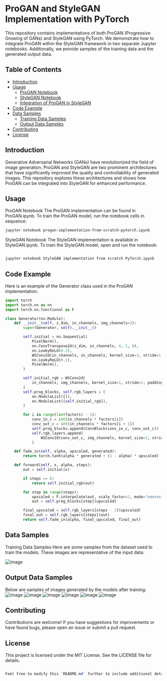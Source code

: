 # ProGAN and StyleGAN Implementation with PyTorch

This repository contains implementations of both ProGAN (Progressive Growing of GANs) and StyleGAN using PyTorch. We demonstrate how to integrate ProGAN within the StyleGAN framework in two separate Jupyter notebooks. Additionally, we provide samples of the training data and the generated output data.

## Table of Contents

- [Introduction](#introduction)
- [Usage](#usage)
  - [ProGAN Notebook](#progan-notebook)
  - [StyleGAN Notebook](#stylegan-notebook)
  - [Integration of ProGAN in StyleGAN](#integration-of-progan-in-stylegan)
- [Code Example](#code-example)
- [Data Samples](#data-samples)
  - [Training Data Samples](#training-data-samples)
  - [Output Data Samples](#output-data-samples)
- [Contributing](#contributing)
- [License](#license)

## Introduction

Generative Adversarial Networks (GANs) have revolutionized the field of image generation. ProGAN and StyleGAN are two prominent architectures that have significantly improved the quality and controllability of generated images. This repository explores these architectures and shows how ProGAN can be integrated into StyleGAN for enhanced performance.

## Usage
ProGAN Notebook
The ProGAN implementation can be found in ProGAN.ipynb. To train the ProGAN model, run the notebook cells in sequence:

```bash
jupyter notebook progan-implementation-from-scratch-pytorch.ipynb
```
StyleGAN Notebook
The StyleGAN implementation is available in StyleGAN.ipynb. To train the StyleGAN model, open and run the notebook:

```bash

jupyter notebook StyleGAN implementation from scratch PyTorch.ipynb
```

## Code Example
Here is an example of the Generator class used in the ProGAN implementation:

```python
import torch
import torch.nn as nn
import torch.nn.functional as F

class Generator(nn.Module):
    def __init__(self, z_dim, in_channels, img_channels=3):
        super(Generator, self).__init__()

        self.initial = nn.Sequential(
            PixelNorm(),
            nn.ConvTranspose2d(z_dim, in_channels, 4, 1, 0),
            nn.LeakyReLU(0.2),
            WSConv2d(in_channels, in_channels, kernel_size=3, stride=1, padding=1),
            nn.LeakyReLU(0.2),
            PixelNorm(),
        )

        self.initial_rgb = WSConv2d(
            in_channels, img_channels, kernel_size=1, stride=1, padding=0
        )
        self.prog_blocks, self.rgb_layers = (
            nn.ModuleList([]),
            nn.ModuleList([self.initial_rgb]),
        )

        for i in range(len(factors) - 1):  
            conv_in_c = int(in_channels * factors[i])
            conv_out_c = int(in_channels * factors[i + 1])
            self.prog_blocks.append(ConvBlock(conv_in_c, conv_out_c))
            self.rgb_layers.append(
                WSConv2d(conv_out_c, img_channels, kernel_size=1, stride=1, padding=0)
            )

    def fade_in(self, alpha, upscaled, generated):
        return torch.tanh(alpha * generated + (1 - alpha) * upscaled)

    def forward(self, x, alpha, steps):
        out = self.initial(x)

        if steps == 0:
            return self.initial_rgb(out)

        for step in range(steps):
            upscaled = F.interpolate(out, scale_factor=2, mode="nearest")
            out = self.prog_blocks[step](upscaled)

        final_upscaled = self.rgb_layers[steps - 1](upscaled)
        final_out = self.rgb_layers[steps](out)
        return self.fade_in(alpha, final_upscaled, final_out)
```
## Data Samples
Training Data Samples
Here are some samples from the dataset used to train the models. These images are representative of the input data:

![image](https://github.com/abou-zithar/ProGAN-and-StyleGAN-High-Fidelity-Clothes-Generation/assets/43099687/465ff407-cd3f-46f6-9009-07d2d5b146aa)


## Output Data Samples
Below are samples of images generated by the models after training:
![image](https://github.com/abou-zithar/ProGAN-and-StyleGAN-High-Fidelity-Clothes-Generation/assets/43099687/4347f039-38c1-4c3b-95a8-9ed77286023c)
![image](https://github.com/abou-zithar/ProGAN-and-StyleGAN-High-Fidelity-Clothes-Generation/assets/43099687/c3c5d861-74a4-4421-b7a2-5f5fb0d174a8)
![image](https://github.com/abou-zithar/ProGAN-and-StyleGAN-High-Fidelity-Clothes-Generation/assets/43099687/964b05b7-249e-4eb0-95b7-d35cb966bef3)
![image](https://github.com/abou-zithar/ProGAN-and-StyleGAN-High-Fidelity-Clothes-Generation/assets/43099687/ea976465-92a9-4de4-a460-00532db5e76f)
![image](https://github.com/abou-zithar/ProGAN-and-StyleGAN-High-Fidelity-Clothes-Generation/assets/43099687/b0ea8220-af56-4106-a407-01627e8b7dbf)
![image](https://github.com/abou-zithar/ProGAN-and-StyleGAN-High-Fidelity-Clothes-Generation/assets/43099687/0f1ba0ec-f086-4cc6-b61b-321d72f72a60)


## Contributing
Contributions are welcome! If you have suggestions for improvements or have found bugs, please open an issue or submit a pull request.

## License
This project is licensed under the MIT License. See the LICENSE file for details.
```css

Feel free to modify this `README.md` further to include additional details or sections specific to your project.
```
